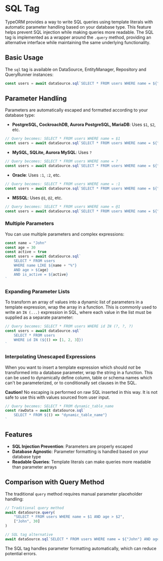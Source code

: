 # SQL Tag

TypeORM provides a way to write SQL queries using template literals with automatic parameter handling based on your database type. This feature helps prevent SQL injection while making queries more readable. The SQL tag is implemented as a wrapper around the `.query` method, providing an alternative interface while maintaining the same underlying functionality.

## Basic Usage

The `sql` tag is available on DataSource, EntityManager, Repository and QueryRunner instances:

```typescript
const users = await dataSource.sql`SELECT * FROM users WHERE name = ${"John"}`
```

## Parameter Handling

Parameters are automatically escaped and formatted according to your database type:

- **PostgreSQL, CockroachDB, Aurora PostgreSQL, MariaDB**: Uses `$1`, `$2`, etc.
```typescript
// Query becomes: SELECT * FROM users WHERE name = $1
const users = await dataSource.sql`SELECT * FROM users WHERE name = ${"John"}`
```

- **MySQL, SQLite, Aurora MySQL**: Uses `?`
```typescript
// Query becomes: SELECT * FROM users WHERE name = ?
const users = await dataSource.sql`SELECT * FROM users WHERE name = ${"John"}`
```

- **Oracle**: Uses `:1`, `:2`, etc.
```typescript
// Query becomes: SELECT * FROM users WHERE name = :1
const users = await dataSource.sql`SELECT * FROM users WHERE name = ${"John"}`
```

- **MSSQL**: Uses `@1`, `@2`, etc.
```typescript
// Query becomes: SELECT * FROM users WHERE name = @1
const users = await dataSource.sql`SELECT * FROM users WHERE name = ${"John"}`
```

### Multiple Parameters

You can use multiple parameters and complex expressions:

```typescript
const name = "John"
const age = 30
const active = true
const users = await dataSource.sql`
    SELECT * FROM users
    WHERE name LIKE ${name + "%"}
    AND age > ${age}
    AND is_active = ${active}
`
```

### Expanding Parameter Lists

To transform an array of values into a dynamic list of parameters in a template expression, wrap the array in a function. This is commonly used to write an `IN (...)` expression in SQL, where each value in the list must be supplied as a separate parameter:

```typescript
// Query becomes: SELECT * FROM users WHERE id IN (?, ?, ?)
const users = await dataSource.sql`
    SELECT * FROM users
    WHERE id IN (${() => [1, 2, 3]})
`
```

### Interpolating Unescaped Expressions

When you want to insert a template expression which should _not_ be transformed into a database parameter, wrap the string in a function. This can be used to dynamically define column, table or schema names which can't be parameterized, or to conditionally set clauses in the SQL.

**Caution!** No escaping is performed on raw SQL inserted in this way. It is not safe to use this with values sourced from user input.

```typescript
// Query becomes: SELECT * FROM dynamic_table_name
const rawData = await dataSource.sql`
    SELECT * FROM ${() => "dynamic_table_name"}
`
```

## Features

- **SQL Injection Prevention**: Parameters are properly escaped
- **Database Agnostic**: Parameter formatting is handled based on your database type
- **Readable Queries**: Template literals can make queries more readable than parameter arrays

## Comparison with Query Method

The traditional `query` method requires manual parameter placeholder handling:

```typescript
// Traditional query method
await dataSource.query(
    "SELECT * FROM users WHERE name = $1 AND age > $2",
    ["John", 30]
)

// SQL tag alternative
await dataSource.sql`SELECT * FROM users WHERE name = ${"John"} AND age > ${30}`
```

The SQL tag handles parameter formatting automatically, which can reduce potential errors.
